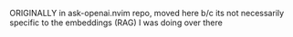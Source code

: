 ORIGINALLY in ask-openai.nvim repo, moved here b/c its not necessarily specific to the embeddings (RAG) I was doing over there
